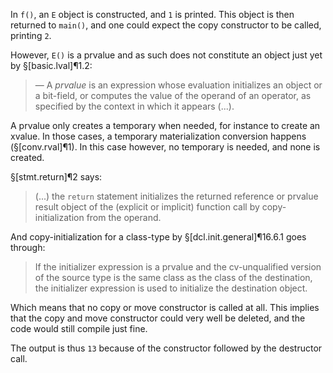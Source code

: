 In `f()`, an `E` object is constructed, and `1` is printed. This object is then returned to `main()`, and one could expect the copy constructor to be called, printing `2`.

However, `E()` is a prvalue and as such does not constitute an object just yet by §[basic.lval]¶1.2:

> — A *prvalue* is an expression whose evaluation initializes an object or a bit-field, or computes the value of the operand of an operator, as specified by the context in which it appears (...).

A prvalue only creates a temporary when needed, for instance to create an xvalue. In those cases, a temporary materialization conversion happens (§[conv.rval]¶1). In this case however, no temporary is needed, and none is created.

§[stmt.return]¶2 says:

> (...) the `return` statement initializes the returned reference or prvalue result object of the (explicit or implicit) function call by copy-initialization from the operand.

And copy-initialization for a class-type by §[dcl.init.general]¶16.6.1 goes through:

> If the initializer expression is a prvalue and the cv-unqualified version of the source type is the same class as the class of the destination, the initializer expression is used to initialize the destination object.

Which means that no copy or move constructor is called at all. This implies that the copy and move constructor could very well be deleted, and the code would still compile just fine.

The output is thus `13` because of the constructor followed by the destructor call.